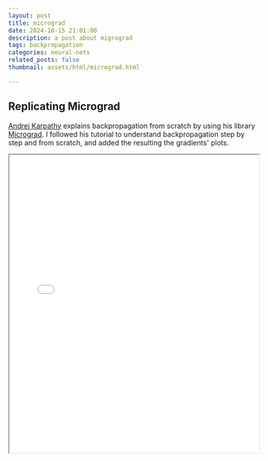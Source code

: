 ```yaml
---
layout: post
title: micrograd
date: 2024-10-15 21:01:00
description: a post about migrograd
tags: backpropagation
categories: neural-nets
related_posts: false
thumbnail: assets/html/micrograd.html

---
```


## Replicating Micrograd 

[Andrej Karpathy](https://karpathy.ai/) explains backpropagation from scratch by using his library [Micrograd](https://github.com/karpathy/micrograd). I followed his tutorial to understand backpropagation step by step and from scratch, and added the resulting the gradients' plots.

<iframe src="assets/html/micrograd.html" width="100%" height="600px"></iframe>
